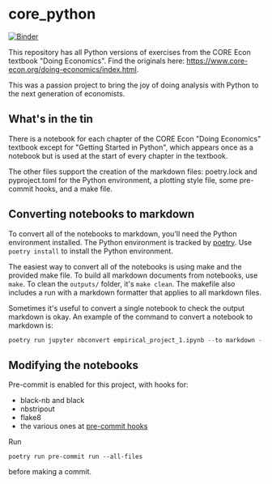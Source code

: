 # core_python

[![Binder](https://mybinder.org/badge_logo.svg)](https://mybinder.org/v2/gh/aeturrell/core_python/HEAD)

This repository has all Python versions of exercises from the CORE Econ textbook "Doing Economics". Find the originals here: https://www.core-econ.org/doing-economics/index.html.

This was a passion project to bring the joy of doing analysis with Python to the next generation of economists.

## What's in the tin

There is a notebook for each chapter of the CORE Econ "Doing Economics" textbook except for "Getting Started in Python", which appears once as a notebook but is used at the start of every chapter in the textbook.

The other files support the creation of the markdown files: poetry.lock and pyproject.toml for the Python environment, a plotting style file, some pre-commit hooks, and a make file.

## Converting notebooks to markdown

To convert all of the notebooks to markdown, you'll need the Python environment installed. The Python environment is tracked by [poetry](https://python-poetry.org/). Use `poetry install` to install the Python environment.

The easiest way to convert all of the notebooks is using make and the provided make file. To build all markdown documents from notebooks, use `make`. To clean the `outputs/` folder, it's `make clean`. The makefile also includes a run with a markdown formatter that applies to all markdown files.

Sometimes it's useful to convert a single notebook to check the output markdown is okay. An example of the command to convert a notebook to markdown is:

```python
poetry run jupyter nbconvert empirical_project_1.ipynb --to markdown --output empirical_project_1.md
```

## Modifying the notebooks

Pre-commit is enabled for this project, with hooks for:

- black-nb and black
- nbstripout
- flake8
- the various ones at [pre-commit hooks](https://github.com/pre-commit/pre-commit-hooks)

Run

```text
poetry run pre-commit run --all-files
```

before making a commit.
